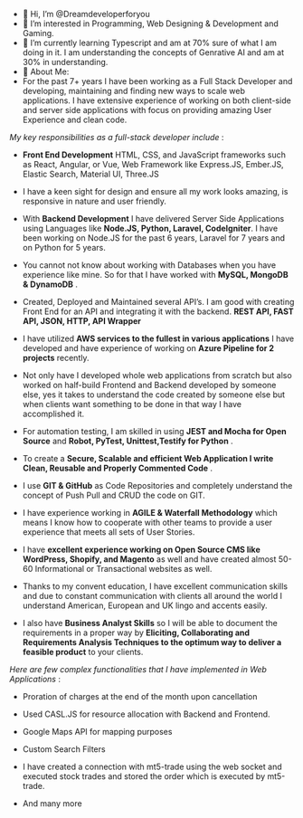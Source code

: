 - 👋 Hi, I’m @Dreamdeveloperforyou
- 👀 I’m interested in Programming, Web Designing & Development and Gaming.
- 🌱 I’m currently learning Typescript and am at 70% sure of what I am doing in it. I am understanding the concepts of Genrative AI and am at 30% in understanding.
- 💞️ About Me:
- For the past 7+ years I have been working as a Full Stack Developer and developing, maintaining and finding new ways to scale web applications. I have extensive experience of working on both client-side and server side applications with focus on providing amazing User Experience and clean code.

*My key responsibilities as a full-stack developer include* :

- **Front End Development** HTML, CSS, and JavaScript frameworks such as React, Angular, or Vue, Web Framework like Express.JS, Ember.JS, Elastic Search, Material UI, Three.JS

- I have a keen sight for design and ensure all my work looks amazing, is responsive in nature and user friendly.

- With **Backend Development** I have delivered Server Side Applications using Languages like **Node.JS, Python, Laravel, CodeIgniter**. I have been working on Node.JS for the past 6 years, Laravel for 7 years and on Python for 5 years.

- You cannot not know about working with Databases when you have experience like mine. So for that I have worked with **MySQL, MongoDB & DynamoDB** .

- Created, Deployed and Maintained several API’s. I am good with creating Front End for an API and integrating it with the backend. **REST API, FAST API, JSON, HTTP, API Wrapper**

- I have utilized **AWS services to the fullest in various applications** I have developed and have experience of working on **Azure Pipeline for 2 projects** recently.

- Not only have I developed whole web applications from scratch but also worked on half-build Frontend and Backend developed by someone else, yes it takes to understand the code created by someone else but when clients want something to be done in that way I have accomplished it.

- For automation testing, I am skilled in using **JEST and Mocha for Open Source** and **Robot, PyTest, Unittest,Testify for Python** .

- To create a **Secure, Scalable and efficient Web Application I write Clean, Reusable and Properly Commented Code** .

- I use **GIT & GitHub** as Code Repositories and completely understand the concept of Push Pull and CRUD the code on GIT.

- I have experience working in **AGILE & Waterfall Methodology** which means I know how to cooperate with other teams to provide a user experience that meets all sets of User Stories.

- I have **excellent experience working on Open Source CMS like WordPress, Shopify, and Magento** as well and have created almost 50-60 Informational or Transactional websites as well.

- Thanks to my convent education, I have excellent communication skills and due to constant communication with clients all around the world I understand American, European and UK lingo and accents easily.

- I also have **Business Analyst Skills** so I will be able to document the requirements in a proper way by **Eliciting, Collaborating and Requirements Analysis Techniques to the optimum way to deliver a feasible product** to your clients.

*Here are few complex functionalities that I have implemented in Web Applications* :
- Proration of charges at the end of the month upon cancellation

- Used CASL.JS for resource allocation with Backend and Frontend.

- Google Maps API for mapping purposes

- Custom Search Filters

- I have created a connection with mt5-trade using the web socket and executed stock trades and stored the order which is executed by mt5-trade.

- And many more

<!---
Dreamdeveloperforyou/Dreamdeveloperforyou is a ✨ special ✨ repository because its `README.md` (this file) appears on your GitHub profile.
You can click the Preview link to take a look at your changes.
--->

